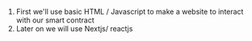 1. First we'll use basic HTML / Javascript to make a website to interact with our smart contract
2. Later on we will use Nextjs/ reactjs
